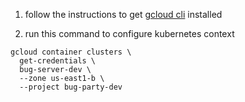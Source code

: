 1. follow the instructions to get [gcloud cli](./gcloud_setup.md) installed

2. run this command to configure kubernetes context
```
gcloud container clusters \
  get-credentials \
  bug-server-dev \
  --zone us-east1-b \
  --project bug-party-dev
```

